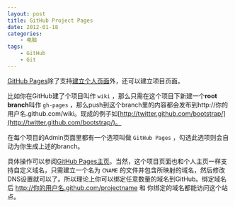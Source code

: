```yaml
--- 
layout: post
title: GitHub Project Pages
date: 2012-01-18
categories:
    - 电脑 
tags:
    - GitHub
    - Git
---
```

[GitHub Pages](http://pages.github.com/)除了支持[建立个人页面](http://ztpala.com/2011/09/12/jekyll-and-github-pages/)外，还可以建立项目页面。

比如你在GitHub建了个项目叫作 `wiki` ，那么只需在这个项目下新建一个**root branch**叫作 `gh-pages` ，那么push到这个branch里的内容都会发布到http://你的用户名.github.com/wiki。现成的例子如[http://twitter.github.com/bootstrap/](http://twitter.github.com/bootstrap/)。

在每个项目的Admin页面里都有一个选项叫做 `GitHub Pages` ，勾选此选项则会自动为你生成上述的branch。

具体操作可以参阅[GitHub Pages主页](http://pages.github.com/)。当然，这个项目页面也和个人主页一样支持自定义域名，只需建立一个名为 `CNAME` 的文件并包含所映射的域名，然后修改DNS设置就可以了。所以理论上你可以绑定任意数量的域名到GitHub。绑定域名后 http://你的用户名.github.com/projectname 和 你绑定的域名都能访问这个站点。